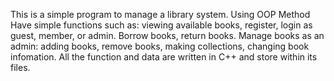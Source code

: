 This is a simple program to manage a library system.
Using OOP Method
Have simple functions such as: viewing available books, register, login as guest, member, or admin. Borrow books, return books. Manage books as an admin: adding books, remove books, making collections, changing book infomation.
All the function and data are written in C++ and store within its files.
